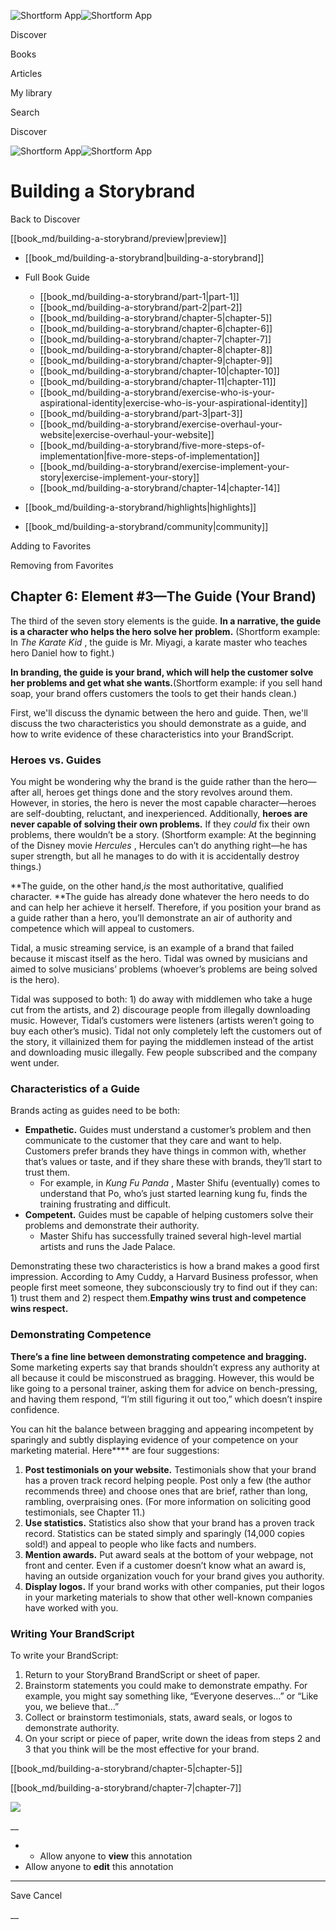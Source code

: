 ![Shortform App](/img/logo.36a2399e.svg)![Shortform App](/img/logo-dark.70c1b072.svg)

Discover

Books

Articles

My library

Search

Discover

![Shortform App](/img/logo.36a2399e.svg)![Shortform App](/img/logo-dark.70c1b072.svg)

# Building a Storybrand

Back to Discover

[[book_md/building-a-storybrand/preview|preview]]

  * [[book_md/building-a-storybrand|building-a-storybrand]]
  * Full Book Guide

    * [[book_md/building-a-storybrand/part-1|part-1]]
    * [[book_md/building-a-storybrand/part-2|part-2]]
    * [[book_md/building-a-storybrand/chapter-5|chapter-5]]
    * [[book_md/building-a-storybrand/chapter-6|chapter-6]]
    * [[book_md/building-a-storybrand/chapter-7|chapter-7]]
    * [[book_md/building-a-storybrand/chapter-8|chapter-8]]
    * [[book_md/building-a-storybrand/chapter-9|chapter-9]]
    * [[book_md/building-a-storybrand/chapter-10|chapter-10]]
    * [[book_md/building-a-storybrand/chapter-11|chapter-11]]
    * [[book_md/building-a-storybrand/exercise-who-is-your-aspirational-identity|exercise-who-is-your-aspirational-identity]]
    * [[book_md/building-a-storybrand/part-3|part-3]]
    * [[book_md/building-a-storybrand/exercise-overhaul-your-website|exercise-overhaul-your-website]]
    * [[book_md/building-a-storybrand/five-more-steps-of-implementation|five-more-steps-of-implementation]]
    * [[book_md/building-a-storybrand/exercise-implement-your-story|exercise-implement-your-story]]
    * [[book_md/building-a-storybrand/chapter-14|chapter-14]]
  * [[book_md/building-a-storybrand/highlights|highlights]]
  * [[book_md/building-a-storybrand/community|community]]



Adding to Favorites 

Removing from Favorites 

## Chapter 6: Element #3—The Guide (Your Brand)

The third of the seven story elements is the guide. **In a narrative, the guide is a character who helps the hero solve her problem.** (Shortform example: In _The Karate Kid_ , the guide is Mr. Miyagi, a karate master who teaches hero Daniel how to fight.)

**In branding, the guide is your brand, which will help the customer solve her problems and get what she wants.**(Shortform example: if you sell hand soap, your brand offers customers the tools to get their hands clean.)

First, we'll discuss the dynamic between the hero and guide. Then, we'll discuss the two characteristics you should demonstrate as a guide, and how to write evidence of these characteristics into your BrandScript.

### Heroes vs. Guides

You might be wondering why the brand is the guide rather than the hero—after all, heroes get things done and the story revolves around them. However, in stories, the hero is never the most capable character—heroes are self-doubting, reluctant, and inexperienced. Additionally, **heroes are never capable of solving their own problems.** If they _could_ fix their own problems, there wouldn’t be a story. (Shortform example: At the beginning of the Disney movie _Hercules_ , Hercules can’t do anything right—he has super strength, but all he manages to do with it is accidentally destroy things.)

**The guide, on the other hand,_is_ the most authoritative, qualified character. **The guide has already done whatever the hero needs to do and can help her achieve it herself. Therefore, if you position your brand as a guide rather than a hero, you’ll demonstrate an air of authority and competence which will appeal to customers.

Tidal, a music streaming service, is an example of a brand that failed because it miscast itself as the hero. Tidal was owned by musicians and aimed to solve musicians’ problems (whoever’s problems are being solved is the hero).

Tidal was supposed to both: 1) do away with middlemen who take a huge cut from the artists, and 2) discourage people from illegally downloading music. However, Tidal’s customers were listeners (artists weren’t going to buy each other’s music). Tidal not only completely left the customers out of the story, it villainized them for paying the middlemen instead of the artist and downloading music illegally. Few people subscribed and the company went under.

### Characteristics of a Guide

Brands acting as guides need to be both:

  * **Empathetic.** Guides must understand a customer’s problem and then communicate to the customer that they care and want to help. Customers prefer brands they have things in common with, whether that’s values or taste, and if they share these with brands, they’ll start to trust them.
    * For example, in _Kung Fu Panda_ , Master Shifu (eventually) comes to understand that Po, who’s just started learning kung fu, finds the training frustrating and difficult.
  * **Competent.** Guides must be capable of helping customers solve their problems and demonstrate their authority.
    * Master Shifu has successfully trained several high-level martial artists and runs the Jade Palace.



Demonstrating these two characteristics is how a brand makes a good first impression. According to Amy Cuddy, a Harvard Business professor, when people first meet someone, they subconsciously try to find out if they can: 1) trust them and 2) respect them.**Empathy wins trust and competence wins respect.**

### Demonstrating Competence

**There’s a fine line between demonstrating competence and bragging.** Some marketing experts say that brands shouldn’t express any authority at all because it could be misconstrued as bragging. However, this would be like going to a personal trainer, asking them for advice on bench-pressing, and having them respond, “I’m still figuring it out too,” which doesn’t inspire confidence.

You can hit the balance between bragging and appearing incompetent by sparingly and subtly displaying evidence of your competence on your marketing material. Here**** are four suggestions:

  1. **Post testimonials on your website.** Testimonials show that your brand has a proven track record helping people. Post only a few (the author recommends three) and choose ones that are brief, rather than long, rambling, overpraising ones. (For more information on soliciting good testimonials, see Chapter 11.)
  2. **Use statistics.** Statistics also show that your brand has a proven track record. Statistics can be stated simply and sparingly (14,000 copies sold!) and appeal to people who like facts and numbers.
  3. **Mention awards.** Put award seals at the bottom of your webpage, not front and center. Even if a customer doesn’t know what an award is, having an outside organization vouch for your brand gives you authority.
  4. **Display logos.** If your brand works with other companies, put their logos in your marketing materials to show that other well-known companies have worked with you.



### Writing Your BrandScript

To write your BrandScript:

  1. Return to your StoryBrand BrandScript or sheet of paper. 
  2. Brainstorm statements you could make to demonstrate empathy. For example, you might say something like, “Everyone deserves…” or “Like you, we believe that…”
  3. Collect or brainstorm testimonials, stats, award seals, or logos to demonstrate authority.
  4. On your script or piece of paper, write down the ideas from steps 2 and 3 that you think will be the most effective for your brand.



[[book_md/building-a-storybrand/chapter-5|chapter-5]]

[[book_md/building-a-storybrand/chapter-7|chapter-7]]

![](https://bat.bing.com/action/0?ti=56018282&Ver=2&mid=1c9af804-4861-4769-9310-8994ff2a9a66&sid=49fff5b0636c11eeb9c611038afc8668&vid=4a005010636c11ee80c703d4c4a7acd5&vids=0&msclkid=N&pi=0&lg=en-US&sw=800&sh=600&sc=24&nwd=1&tl=Shortform%20%7C%20Book&p=https%3A%2F%2Fwww.shortform.com%2Fapp%2Fbook%2Fbuilding-a-storybrand%2Fchapter-6&r=&lt=475&evt=pageLoad&sv=1&rn=596386)

__

  *   * Allow anyone to **view** this annotation
  * Allow anyone to **edit** this annotation



* * *

Save Cancel

__



